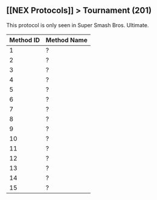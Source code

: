[[NEX Protocols]] > Tournament (201)
---

This protocol is only seen in Super Smash Bros. Ultimate.


| Method ID | Method Name |
| --- | --- |
| 1 | ? |
| 2 | ? |
| 3 | ? |
| 4 | ? |
| 5 | ? |
| 6 | ? |
| 7 | ? |
| 8 | ? |
| 9 | ? |
| 10 | ? |
| 11 | ? |
| 12 | ? |
| 13 | ? |
| 14 | ? |
| 15 | ? |